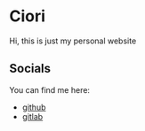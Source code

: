 # Ciori

Hi, this is just my personal website

## Socials

You can find me here:
- [github](https://github.com/ciori)
- [gitlab](https://gitlab.com/ciori)
